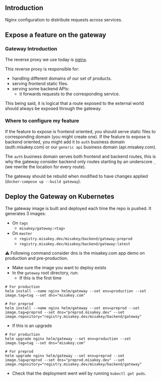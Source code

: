 ## Introduction

Nginx configuration to distribute requests across services.

## Expose a feature on the gateway

### Gateway Introduction

The reverse proxy we use today is [nginx](https://www.nginx.com/resources/wiki/).

This reverse proxy is responsible for:
- handling different domains of our set of products.
- serving frontend static files.
- serving some backend APIs:
  - it forwards requests to the corresponding service.

This being said, it is logical that a route exposed to the external world should always be exposed through the gateway.

### Where to configure my feature

If the feature to expose is frontend oriented, you should serve static files to corresponding domain (you might create one).
If the feature to expose is backend oriented, you might add it to `auth` business domain (auth.misakey.com) or our `generic api` business domain (api.misakey.com).

The `auth` business domain serves both frontend and backend routes, this is why the gateway consider backend only routes starting by an underscore `_` (we rewrite the location for every route).

The gateway should be rebuild when modified to have changes applied (`docker-compose up --build gateway`).

## Deploy the Gateway on Kubernetes

The gateway image is built and deployed each time the repo is pushed. It generates 3 images:

- On `tags`
  - `misakey/gateway:<tag>`
- On `master`
  - `registry.misakey.dev/misakey/backend/gateway:preprod`
  - `registry.misakey.dev/misakey/backend/gateway:latest`


:warning: Following command consider dns is the misakey.com app demo on production and pre-production.

- Make sure the image you want to deploy exists
- In the `gateway` root directory, run:
  - If this is the first time
```
# For production
helm install --name nginx helm/gateway --set env=production --set image.tag=tag --set dns="misakey.com"

# For preprod
helm install --name nginx helm/gateway --set env=preprod --set image.tag=preprod --set dns="preprod.misakey.dev" --set image.repository="registry.misakey.dev/misakey/backend/gateway"
```
  - If this is an upgrade
```
# For production
helm upgrade nginx helm/gateway --set env=production --set image.tag=tag --set dns="misakey.com"

# For preprod
helm upgrade nginx helm/gateway --set env=preprod --set image.tag=preprod --set dns="preprod.misakey.dev" --set image.repository="registry.misakey.dev/misakey/backend/gateway"
```
- Check that the deployment went well by running `kubectl get pods`.

